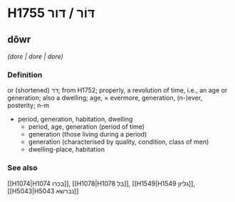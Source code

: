 # H1755 דּוֹר / דור

## dôwr

_(dore | dore | dore)_

### Definition

or (shortened) דֹּר; from H1752; properly, a revolution of time, i.e., an age or generation; also a dwelling; age, × evermore, generation, (n-)ever, posterity; n-m

- period, generation, habitation, dwelling
  - period, age, generation (period of time)
  - generation (those living during a period)
  - generation (characterised by quality, condition, class of men)
  - dwelling-place, habitation

### See also

[[H1074|H1074 בכרו]], [[H1078|H1078 בל]], [[H1549|H1549 גליון]], [[H5043|H5043 נברשא]]
